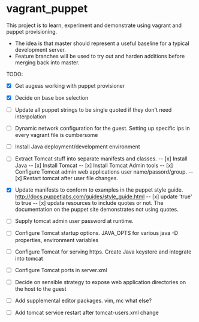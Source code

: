 vagrant_puppet
=====================

This project is to learn, experiment and demonstrate using vagrant and puppet provisioning.

- The idea is that master should represent a useful baseline for a typical development server.
- Feature branches will be used to try out and harden additions before merging back into master.

TODO:
- [x] Get augeas working with puppet provisioner
- [x] Decide on base box selection
- [ ] Update all puppet strings to be single quoted if they don't need interpolation
- [ ] Dynamic network configuration for the guest. Setting up specific ips in every vagrant file is cumbersome
- [ ] Install Java deployment/development environment
- [ ] Extract Tomcat stuff into separate manifests and classes.
-- [x] Install Java
-- [x] Install Tomcat
-- [x] Install Tomcat Admin tools
-- [x] Configure Tomcat admin web applications user name/passord/group.
-- [x] Restart tomcat after user file changes.
- [x] Update manifests to conform to examples in the puppet style guide. http://docs.puppetlabs.com/guides/style_guide.html
-- [x] update 'true' to true
-- [x] update resources to include quotes or not. The documentation on the puppet site demonstrates not using quotes.
- [ ] Supply tomcat admin user password at runtime.
- [ ] Configure Tomcat startup options. JAVA_OPTS for various java -D properties, environment variables
- [ ] Configure Tomcat for serving https. Create Java keystore and integrate into tomcat
- [ ] Configure Tomcat ports in server.xml
- [ ] Decide on sensible strategy to expose web application directories on the host to the guest
- [ ] Add supplemental editor packages. vim, mc what else?
- [ ] Add tomcat service restart after tomcat-users.xml change








